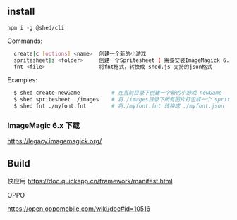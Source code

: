 ## install

`npm i -g @shed/cli`


Commands:

```bash
  create|c [options] <name>  创建一个新的小游戏
  spritesheet|s <folder>     创建一个Spritesheet ( 需要安装ImageMagick 6.X )
  fnt <file>                 将fnt格式，转换成 shed.js 支持的json格式
```

Examples:

```bash
  $ shed create newGame          # 在当前目录下创建一个新的小游戏 newGame
  $ shed spritesheet ./images    # 将./images目录下所有图片打包成一个 spritesheet
  $ shed fnt ./myfont.fnt        # 将./myfont.fnt 转换成 ./myfont.json
```

### ImageMagic 6.x 下载

https://legacy.imagemagick.org/


## Build


快应用
https://doc.quickapp.cn/framework/manifest.html

OPPO

https://open.oppomobile.com/wiki/doc#id=10516